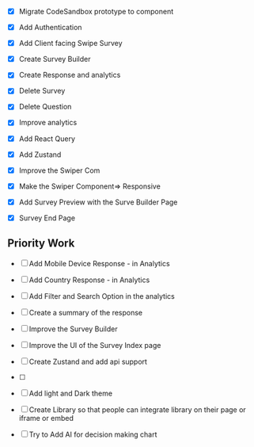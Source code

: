 - [X] Migrate CodeSandbox prototype to component
- [X] Add Authentication
- [X] Add Client facing Swipe Survey
- [X] Create Survey Builder
- [X] Create Response and analytics

- [X] Delete Survey
- [X] Delete Question
- [X] Improve analytics

- [X] Add React Query
- [X] Add Zustand    
- [X] Improve the Swiper Com
- [X] Make the Swiper Component=> Responsive
- [X] Add Survey Preview with the Surve Builder Page
- [X] Survey End Page


## Priority Work 

- [ ] Add Mobile Device Response - in Analytics
- [ ] Add Country Response - in Analytics
- [ ] Add Filter and Search Option in the analytics
- [ ] Create a summary of the response 
- [ ] Improve the Survey Builder
- [ ] Improve the UI of the Survey Index page
- [ ] Create Zustand and add api support
- [ ] 


- [ ] Add light and Dark theme 

- [ ] Create Library so that people can integrate library on their page or iframe or embed
- [ ] Try to Add AI for decision making chart

